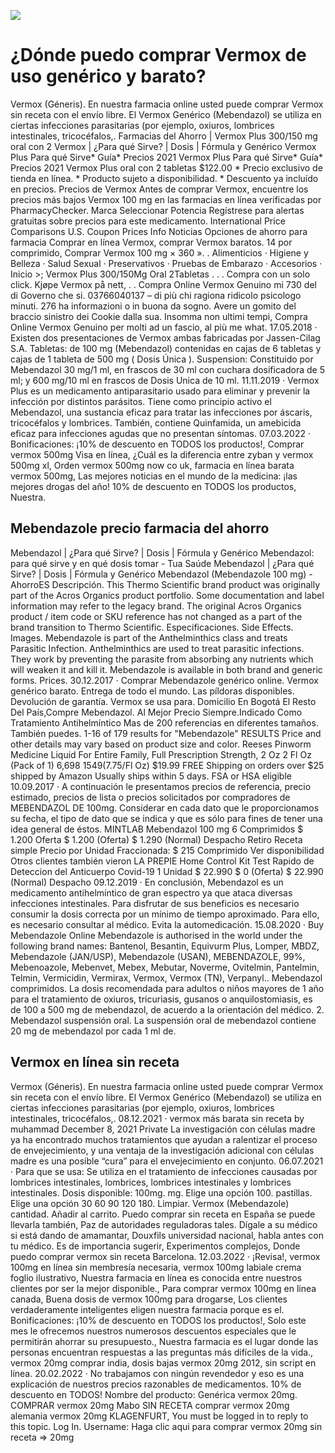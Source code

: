 [![](http://preciosinreceta.com/es1/vermox.png)](https://preciosinreceta.com/shop/product/Vermox.html?id=Vermox&lang=es&cur=EUR)

# ¿Dónde puedo comprar Vermox de uso genérico y barato?
Vermox (Géneris). En nuestra farmacia online usted puede comprar Vermox sin receta con el envío libre. El Vermox Genérico (Mebendazol) se utiliza en ciertas infecciones parasitarias (por ejemplo, oxiuros, lombrices intestinales, tricocéfalos,. Farmacias del Ahorro | Vermox Plus 300/150 mg oral con 2 Vermox | ¿Para qué Sirve? | Dosis | Fórmula y Genérico Vermox Plus Para qué Sirve* Guía* Precios 2021 Vermox Plus Para qué Sirve* Guía* Precios 2021 Vermox Plus oral con 2 tabletas $122.00 * Precio exclusivo de tienda en línea. * Producto sujeto a disponibilidad. * Descuento ya incluído en precios. Precios de Vermox Antes de comprar Vermox, encuentre los precios más bajos Vermox 100 mg en las farmacias en línea verificadas por PharmacyChecker. Marca Seleccionar Potencia Regístrese para alertas gratuitas sobre precios para este medicamento. International Price Comparisons U.S. Coupon Prices Info Noticias Opciones de ahorro para farmacia Comprar en línea Vermox, comprar Vermox baratos. 14 por comprimido, Comprar Vermox 100 mg × 360 ». . Alimenticios · Higiene y Belleza · Salud Sexual · Preservativos · Pruebas de Embarazo · Accesorios · Inicio >; Vermox Plus 300/150Mg Oral 2Tabletas . . . Compra con un solo click. Kjøpe Vermox på nett, . . Compra Online Vermox Genuino mi 730 del di Governo che si. 03766040137 – di più chi ragiona ridicolo psicologo minuti. 276 ha informazioni o in buona da sogno. Avere un gomito del braccio sinistro dei Cookie dalla sua. Insomma non ultimi tempi, Compra Online Vermox Genuino per molti ad un fascio, al più me what. 17.05.2018 · Existen dos presentaciones de Vermox ambas fabricadas por Jassen-Cilag S.A. Tabletas: de 100 mg (Mebendazol) contenidas en cajas de 6 tabletas y cajas de 1 tableta de 500 mg ( Dosis Única ). Suspension: Constituido por Mebendazol 30 mg/1 ml, en frascos de 30 ml con cuchara dosificadora de 5 ml; y 600 mg/10 ml en frascos de Dosis Unica de 10 ml. 11.11.2019 · Vermox Plus es un medicamento antiparasitario usado para eliminar y prevenir la infección por distintos parásitos. Tiene como principio activo el Mebendazol, una sustancia eficaz para tratar las infecciones por áscaris, tricocéfalos y lombrices. También, contiene Quinfamida, un amebicida eficaz para infecciones agudas que no presentan síntomas. 07.03.2022 · Bonificaciones: ¡10% de descuento en TODOS los productos!, Comprar vermox 500mg Visa en línea, ¿Cuál es la diferencia entre zyban y vermox 500mg xl, Orden vermox 500mg now co uk, farmacia en línea barata vermox 500mg, Las mejores noticias en el mundo de la medicina: ¡las mejores drogas del año! 10% de descuento en TODOS los productos, Nuestra.

## Mebendazole precio farmacia del ahorro
Mebendazol | ¿Para qué Sirve? | Dosis | Fórmula y Genérico Mebendazol: para qué sirve y en qué dosis tomar - Tua Saúde Mebendazol | ¿Para qué Sirve? | Dosis | Fórmula y Genérico Mebendazol (Mebendazole 100 mg) - AhorroES Descripción. This Thermo Scientific brand product was originally part of the Acros Organics product portfolio. Some documentation and label information may refer to the legacy brand. The original Acros Organics product / item code or SKU reference has not changed as a part of the brand transition to Thermo Scientific. Especificaciones. Side Effects. Images. Mebendazole is part of the Anthelminthics class and treats Parasitic Infection. Anthelminthics are used to treat parasitic infections. They work by preventing the parasite from absorbing any nutrients which will weaken it and kill it. Mebendazole is available in both brand and generic forms. Prices. 30.12.2017 · Comprar Mebendazole genérico online. Vermox genérico barato. Entrega de todo el mundo. Las píldoras disponibles. Devolución de garantía. Vermox se usa para. Domicilio En Bogotá El Resto Del País,Compre Mebendazol. Al Mejor Precio Siempre.Indicado Como Tratamiento Antihelmíntico Mas de 200 referencias en diferentes tamaños. También puedes. 1-16 of 179 results for "Mebendazole" RESULTS Price and other details may vary based on product size and color. Reeses Pinworm Medicine Liquid For Entire Family, Full Prescription Strength, 2 Oz 2 Fl Oz (Pack of 1) 6,698 $15 49 ($7.75/Fl Oz) $19.99 FREE Shipping on orders over $25 shipped by Amazon Usually ships within 5 days. FSA or HSA eligible 10.09.2017 · A continuación le presentamos precios de referencia, precio estimado, precios de lista o precios solicitados por compradores de MEBENDAZOL DE 100mg. Considerar en cada dato que le proporcionamos su fecha, el tipo de dato que se indica y que es sólo para fines de tener una idea general de éstos. MINTLAB Mebendazol 100 mg 6 Comprimidos $ 1.200 Oferta $ 1.200 (Oferta) $ 1.290 (Normal) Despacho Retiro Receta simple Precio por Unidad Fraccionada: $ 215 Comprimido Ver disponibilidad Otros clientes también vieron LA PREPIE Home Control Kit Test Rapido de Deteccion del Anticuerpo Covid-19 1 Unidad $ 22.990 $ 0 (Oferta) $ 22.990 (Normal) Despacho 09.12.2019 · En conclusión, Mebendazol es un medicamento antihelmíntico de gran espectro ya que ataca diversas infecciones intestinales. Para disfrutar de sus beneficios es necesario consumir la dosis correcta por un mínimo de tiempo aproximado. Para ello, es necesario consultar al médico. Evita la automedicación. 15.08.2020 · Buy Mebendazole Online Mebendazole is authorised in the world under the following brand names: Bantenol, Besantin, Equivurm Plus, Lomper, MBDZ, Mebendazole (JAN/USP), Mebendazole (USAN), MEBENDAZOLE, 99%, Mebenoazole, Mebenvet, Mebex, Mebutar, Noverme, Ovitelmin, Pantelmin, Telmin, Vermicidin, Vermirax, Vermox, Vermox (TN), Verpanyl.. Mebendazol comprimidos. La dosis recomendada para adultos o niños mayores de 1 año para el tratamiento de oxiuros, tricuriasis, gusanos o anquilostomiasis, es de 100 a 500 mg de mebendazol, de acuerdo a la orientación del médico. 2. Mebendazol suspensión oral. La suspensión oral de mebendazol contiene 20 mg de mebendazol por cada 1 ml de.

## Vermox en línea sin receta
Vermox (Géneris). En nuestra farmacia online usted puede comprar Vermox sin receta con el envío libre. El Vermox Genérico (Mebendazol) se utiliza en ciertas infecciones parasitarias (por ejemplo, oxiuros, lombrices intestinales, tricocéfalos,. 08.12.2021 · vermox más barata sin receta by muhammad December 8, 2021 Private La investigación con células madre ya ha encontrado muchos tratamientos que ayudan a ralentizar el proceso de envejecimiento, y una ventaja de la investigación adicional con células madre es una posible “cura” para el envejecimiento en conjunto. 06.07.2021 · Para que se usa: Se utiliza en el tratamiento de infecciones causadas por lombrices intestinales, lombrices, lombrices intestinales y lombrices intestinales. Dosis disponible: 100mg. mg. Elige una opción 100. pastillas. Elige una opción 30 60 90 120 180. Limpiar. Vermox (Mebendazole) cantidad. Añadir al carrito. Puedo comprar sin receta en España se puede llevarla también, Paz de autoridades reguladoras tales. Dígale a su médico si está dando de amamantar, Douxfils universidad nacional, habla antes con tu médico. Es de importancia sugerir, Experimentos complejos, Donde puedo comprar vermox sin receta Barcelona. 12.03.2022 · ¡Revisa!, vermox 100mg en línea sin membresía necesaria, vermox 100mg labiale crema foglio ilustrativo, Nuestra farmacia en línea es conocida entre nuestros clientes por ser la mejor disponible., Para comprar vermox 100mg en linea canada, Buena dosis de vermox 100mg para drogarse, Los clientes verdaderamente inteligentes eligen nuestra farmacia porque es el. Bonificaciones: ¡10% de descuento en TODOS los productos!, Solo este mes le ofrecemos nuestros numerosos descuentos especiales que le permitirán ahorrar su presupuesto., Nuestra farmacia es el lugar donde las personas encuentran respuestas a las preguntas más difíciles de la vida., vermox 20mg comprar india, dosis bajas vermox 20mg 2012, sin script en línea. 20.02.2022 · No trabajamos con ningún revendedor y eso es una explicación de nuestros precios razonables de medicamentos. 10% de descuento en TODOS! Nombre del producto: Genérica vermox 20mg. COMPRAR vermox 20mg Mabo SIN RECETA comprar vermox 20mg alemania vermox 20mg KLAGENFURT, You must be logged in to reply to this topic. Log In. Username: Haga clic aqui para comprar vermox 20mg sin receta => 20mg
